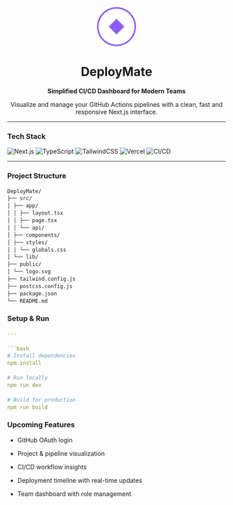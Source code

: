 <div align="center">
  <img src="https://raw.githubusercontent.com/mehdi-zayani/deploymate/main/public/logo.svg" width="90" alt="DeployMate Logo">
  <h1>DeployMate</h1>
  <p><strong>Simplified CI/CD Dashboard for Modern Teams</strong></p>
  <p>Visualize and manage your GitHub Actions pipelines with a clean, fast and responsive Next.js interface.</p>
</div>

---

### Tech Stack

![Next.js](https://img.shields.io/badge/Next.js-000000?style=flat-square&logo=nextdotjs&logoColor=white)
![TypeScript](https://img.shields.io/badge/TypeScript-3178C6?style=flat-square&logo=typescript&logoColor=white)
![TailwindCSS](https://img.shields.io/badge/TailwindCSS-38B2AC?style=flat-square&logo=tailwind-css&logoColor=white)
![Vercel](https://img.shields.io/badge/Vercel-000000?style=flat-square&logo=vercel&logoColor=white)
![CI/CD](https://img.shields.io/badge/GitHub%20Actions-2088FF?style=flat-square&logo=githubactions&logoColor=white)

---

### Project Structure

```bash
DeployMate/
├── src/
│ ├── app/
│ │ ├── layout.tsx
│ │ ├── page.tsx
│ │ └── api/
│ ├── components/
│ ├── styles/
│ │ └── globals.css
│ └── lib/
├── public/
│ └── logo.svg
├── tailwind.config.js
├── postcss.config.js
├── package.json
└── README.md

```

### Setup & Run

```yaml
---

```bash
# Install dependencies
npm install

# Run locally
npm run dev

# Build for production
npm run build

```
### Upcoming Features

 - GitHub OAuth login

 - Project & pipeline visualization

 - CI/CD workflow insights

 - Deployment timeline with real-time updates

 - Team dashboard with role management